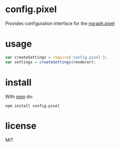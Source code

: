 # config.pixel

Provides configuration interface for the [ngraph.pixel](https://github.com/anvaka/ngraph.pixel)

# usage

``` js
var createSettings = require('config.pixel');
var settings = createSettings(renderer);
```

# install

With [npm](https://npmjs.org) do:

```
npm install config.pixel
```

# license

MIT
